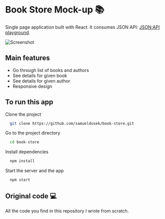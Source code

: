 # Book Store Mock-up :books:

Single page application built with React. It consumes JSON API: [JSON:API playground](http://jsonapiplayground.reyesoft.com/).

![Screenshot](https://i.ibb.co/yd17th6/book-store.png)

## Main features

- Go through list of books and authors
- See details for given book
- See details for given author
- Responsive design

## To run this app

Clone the project

```bash
  git clone https://github.com/samueldusek/book-store.git
```

Go to the project directory

```bash
  cd book-store
```

Install dependencies

```bash
  npm install
```

Start the server and the app

```bash
  npm start
```

## Original code :computer:

All the code you find in this repository I wrote from scratch.

